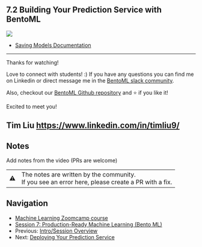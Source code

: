
## 7.2 Building Your Prediction Service with BentoML

<a href="https://www.youtube.com/watch?v=bWdEVlUw1CA&list=PL3MmuxUbc_hIhxl5Ji8t4O6lPAOpHaCLR"><img src="images/thumbnail-7-02.jpg"></a>
 

* [Saving Models Documentation](https://docs.bentoml.org/en/latest/concepts/model.html)

---
Thanks for watching!

Love to connect with students! :) If you have any questions you can find me on Linkedin 
or direct message me in the [BentoML slack community](https://l.bentoml.com/join-slack-mlzoomcamp).

Also, checkout our [BentoML Github repository](https://l.bentoml.com/github-bentoml-mlzoomcamp) and ⭐️ if you like it!

Excited to meet you!

Tim Liu
https://www.linkedin.com/in/timliu9/
---

## Notes

Add notes from the video (PRs are welcome)


<table>
   <tr>
      <td>⚠️</td>
      <td>
         The notes are written by the community. <br>
         If you see an error here, please create a PR with a fix.
      </td>
   </tr>
</table>


## Navigation

* [Machine Learning Zoomcamp course](../)
* [Session 7: Production-Ready Machine Learning (Bento ML)](./)
* Previous: [Intro/Session Overview](01-intro.md)
* Next: [Deploying Your Prediction Service](03-deploy-bento-service.md)